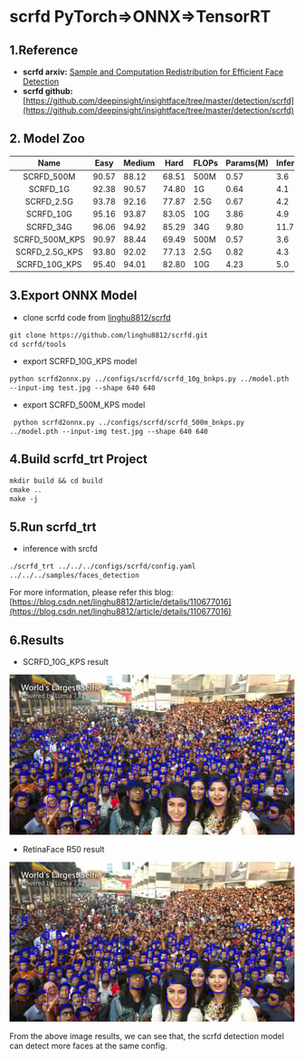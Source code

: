 # scrfd PyTorch=>ONNX=>TensorRT

## 1.Reference
- **scrfd arxiv:** [Sample and Computation Redistribution for Efficient Face Detection](https://arxiv.org/abs/2105.04714)
- **scrfd github:** [https://github.com/deepinsight/insightface/tree/master/detection/scrfd](https://github.com/deepinsight/insightface/tree/master/detection/scrfd)

## 2. Model Zoo

|      Name      | Easy  | Medium | Hard  | FLOPs | Params(M) | Infer(ms) | Link                                                         |
| :------------: | ----- | ------ | ----- | ----- | --------- | --------- | ------------------------------------------------------------ |
|   SCRFD_500M   | 90.57 | 88.12  | 68.51 | 500M  | 0.57      | 3.6       | [download](https://1drv.ms/u/s!AswpsDO2toNKqyYWxScdiTITY4TQ?e=DjXof9) |
|    SCRFD_1G    | 92.38 | 90.57  | 74.80 | 1G    | 0.64      | 4.1       | [download](https://1drv.ms/u/s!AswpsDO2toNKqyPVLI44ahNBsOMR?e=esPrBL) |
|   SCRFD_2.5G   | 93.78 | 92.16  | 77.87 | 2.5G  | 0.67      | 4.2       | [download](https://1drv.ms/u/s!AswpsDO2toNKqyTIXnzB1ujPq4th?e=5t1VNv) |
|   SCRFD_10G    | 95.16 | 93.87  | 83.05 | 10G   | 3.86      | 4.9       | [download](https://1drv.ms/u/s!AswpsDO2toNKqyUKwTiwXv2kaa8o?e=umfepO) |
|   SCRFD_34G    | 96.06 | 94.92  | 85.29 | 34G   | 9.80      | 11.7      | [download](https://1drv.ms/u/s!AswpsDO2toNKqyKZwFebVlmlOvzz?e=V2rqUy) |
| SCRFD_500M_KPS | 90.97 | 88.44  | 69.49 | 500M  | 0.57      | 3.6      | [download](https://1drv.ms/u/s!AswpsDO2toNKri_NDM0GIkPpkE2f?e=JkebJo) |
| SCRFD_2.5G_KPS | 93.80 | 92.02  | 77.13 | 2.5G  | 0.82      | 4.3       | [download](https://1drv.ms/u/s!AswpsDO2toNKqyGlhxnCg3smyQqX?e=A6Hufm) |
| SCRFD_10G_KPS  | 95.40 | 94.01  | 82.80 | 10G   | 4.23      | 5.0       | [download](https://1drv.ms/u/s!AswpsDO2toNKqycsF19UbaCWaLWx?e=F6i5Vm) |

## 3.Export ONNX Model
- clone scrfd code from [linghu8812/scrfd](https://github.com/linghu8812/scrfd)
```
git clone https://github.com/linghu8812/scrfd.git
cd scrfd/tools
```
- export SCRFD_10G_KPS model
```
python scrfd2onnx.py ../configs/scrfd/scrfd_10g_bnkps.py ../model.pth --input-img test.jpg --shape 640 640
```
- export SCRFD_500M_KPS model
```
 python scrfd2onnx.py ../configs/scrfd/scrfd_500m_bnkps.py ../model.pth --input-img test.jpg --shape 640 640
```

## 4.Build scrfd_trt Project
```
mkdir build && cd build
cmake ..
make -j
```

## 5.Run scrfd_trt
- inference with srcfd
```
./scrfd_trt ../../../configs/scrfd/config.yaml ../../../samples/faces_detection
```

For more information, please refer this blog: [https://blog.csdn.net/linghu8812/article/details/110677016](https://blog.csdn.net/linghu8812/article/details/110677016)

## 6.Results
- SCRFD_10G_KPS result

![](SCRFD_10G_KPS.jpg)

- RetinaFace R50 result

![](RetinaFace_R50.jpg)

From the above image results, we can see that, the scrfd detection model can detect more faces at the same config.
